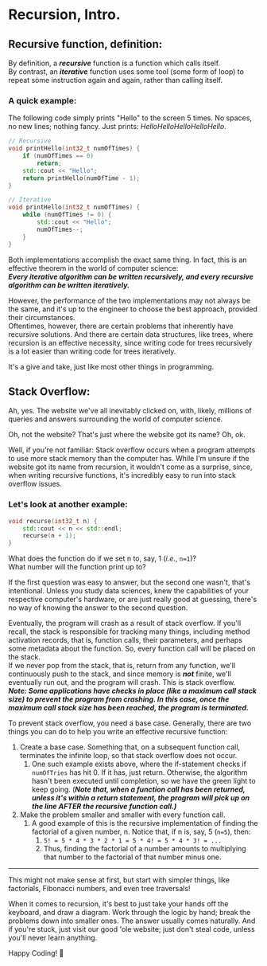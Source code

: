 # Recursion, Intro.

## Recursive function, definition:

By definition, a ***recursive*** function is a function which calls itself. <br>
By contrast, an ***iterative*** function uses some tool (some form of loop) to repeat some instruction again and again, rather than calling itself.

### A quick example:

The following code simply prints "Hello" to the screen 5 times.
No spaces, no new lines; nothing fancy. Just prints: *HelloHelloHelloHelloHello*.
```c++
// Recursive
void printHello(int32_t numOfTimes) {
    if (numOfTimes == 0)
        return;
    std::cout << "Hello";
    return printHello(numOfTime - 1);
}
```
```c++
// Iterative
void printHello(int32_t numOfTimes) {
    while (numOfTimes != 0) {
        std::cout << "Hello";
        numOfTimes--;
    }
}
```

Both implementations accomplish the exact same thing. In fact, this is an effective theorem in the world of computer science: <br>
***Every iterative algorithm can be written recursively, and every recursive algorithm can be written iteratively.***

However, the performance of the two implementations may not always be the same, and it's up to the engineer to choose the best approach, provided their circumstances. <br>
Oftentimes, however, there are certain problems that inherently have recursive solutions. And there are certain data structures, like trees, where recursion is an effective necessity, since writing code for trees recursively is a lot easier than writing code for trees iteratively. <br>

It's a give and take, just like most other things in programming.

## Stack Overflow:

Ah, yes. The website we've all inevitably clicked on, with, likely, millions of queries and answers surrounding the world of computer science. <br>

Oh, not the website? That's just where the website got its name? Oh, ok. <br>

Well, if you're not familiar: Stack overflow occurs when a program attempts to use more stack memory than the computer has. While I'm unsure if the website got its name from recursion, it wouldn't come as a surprise, since, when writing recursive functions, it's incredibly easy to run into stack overflow issues. <br>

### Let's look at another example:

```c++
void recurse(int32_t n) {
    std::cout << n << std::endl;
    recurse(n + 1);
}
```

What does the function do if we set n to, say, 1 (*i.e.*, `n=1`)? <br>
What number will the function print up to? <br>

If the first question was easy to answer, but the second one wasn't, that's intentional. Unless you study data sciences, knew the capabilities of your respective computer's hardware, or are just really good at guessing, there's no way of knowing the answer to the second question. <br>

Eventually, the program will crash as a result of stack overflow. If you'll recall, the stack is responsible for tracking many things, including method activation records, that is, function calls, their parameters, and perhaps some metadata about the function. So, every function call will be placed on the stack. <br>
If we never pop from the stack, that is, return from any function, we'll continuously push to the stack, and since memory is ***not*** finite, we'll eventually run out, and the program will crash. This is stack overflow. <br>
***Note: Some applications have checks in place (like a maximum call stack size) to prevent the program from crashing. In this case, once the maximum call stack size has been reached, the program is terminated.***

To prevent stack overflow, you need a base case. Generally, there are two things you can do to help you write an effective recursive function:
1. Create a base case. Something that, on a subsequent function call, terminates the infinite loop, so that stack overflow does not occur.
   1. One such example exists above, where the if-statement checks if `numOfTries` has hit 0. If it has, just return. Otherwise, the algorithm hasn't been executed until completion, so we have the green light to keep going. (***Note that, when a function call has been returned, unless it's within a return statement, the program will pick up on the line AFTER the recursive function call.)***
2. Make the problem smaller and smaller with every function call. 
   1. A good example of this is the recursive implementation of finding the factorial of a given number, n. Notice that, if n is, say, 5 (`n=5`), then:
      1. `5! = 5 * 4 * 3 * 2 * 1 = 5 * 4! = 5 * 4 * 3! = ...`
      2. Thus, finding the factorial of a number amounts to multiplying that number to the factorial of that number minus one. 

---

This might not make sense at first, but start with simpler things, like factorials, Fibonacci numbers, and even tree traversals!<br>

When it comes to recursion, it's best to just take your hands off the keyboard, and draw a diagram. Work through the logic by hand; break the problems down into smaller ones. The answer usually comes naturally. And if you're stuck, just visit our good 'ole website; just don't steal code, unless you'll never learn anything.

Happy Coding! :saxophone:
